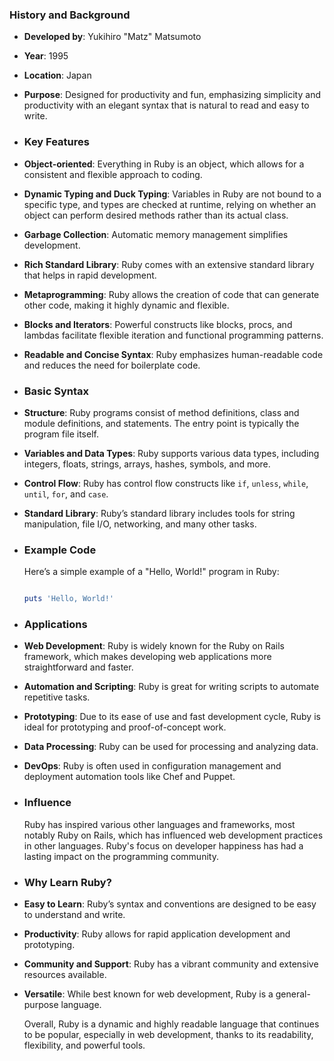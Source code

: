 ### **History and Background**
- **Developed by**: Yukihiro "Matz" Matsumoto
- **Year**: 1995
- **Location**: Japan
- **Purpose**: Designed for productivity and fun, emphasizing simplicity and productivity with an elegant syntax that is natural to read and easy to write.
- ### **Key Features**
- **Object-oriented**: Everything in Ruby is an object, which allows for a consistent and flexible approach to coding.
- **Dynamic Typing and Duck Typing**: Variables in Ruby are not bound to a specific type, and types are checked at runtime, relying on whether an object can perform desired methods rather than its actual class.
- **Garbage Collection**: Automatic memory management simplifies development.
- **Rich Standard Library**: Ruby comes with an extensive standard library that helps in rapid development.
- **Metaprogramming**: Ruby allows the creation of code that can generate other code, making it highly dynamic and flexible.
- **Blocks and Iterators**: Powerful constructs like blocks, procs, and lambdas facilitate flexible iteration and functional programming patterns.
- **Readable and Concise Syntax**: Ruby emphasizes human-readable code and reduces the need for boilerplate code.
- ### **Basic Syntax**
- **Structure**: Ruby programs consist of method definitions, class and module definitions, and statements. The entry point is typically the program file itself.
- **Variables and Data Types**: Ruby supports various data types, including integers, floats, strings, arrays, hashes, symbols, and more.
- **Control Flow**: Ruby has control flow constructs like `if`, `unless`, `while`, `until`, `for`, and `case`.
- **Standard Library**: Ruby’s standard library includes tools for string manipulation, file I/O, networking, and many other tasks.
- ### **Example Code**
  
  Here’s a simple example of a "Hello, World!" program in Ruby:
  
  ```ruby
  
  puts 'Hello, World!'
  
  ```
- ### **Applications**
- **Web Development**: Ruby is widely known for the Ruby on Rails framework, which makes developing web applications more straightforward and faster.
- **Automation and Scripting**: Ruby is great for writing scripts to automate repetitive tasks.
- **Prototyping**: Due to its ease of use and fast development cycle, Ruby is ideal for prototyping and proof-of-concept work.
- **Data Processing**: Ruby can be used for processing and analyzing data.
- **DevOps**: Ruby is often used in configuration management and deployment automation tools like Chef and Puppet.
- ### **Influence**
  
  Ruby has inspired various other languages and frameworks, most notably Ruby on Rails, which has influenced web development practices in other languages. Ruby's focus on developer happiness has had a lasting impact on the programming community.
- ### **Why Learn Ruby?**
- **Easy to Learn**: Ruby’s syntax and conventions are designed to be easy to understand and write.
- **Productivity**: Ruby allows for rapid application development and prototyping.
- **Community and Support**: Ruby has a vibrant community and extensive resources available.
- **Versatile**: While best known for web development, Ruby is a general-purpose language.
  
  Overall, Ruby is a dynamic and highly readable language that continues to be popular, especially in web development, thanks to its readability, flexibility, and powerful tools.